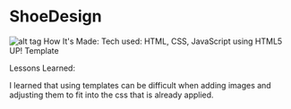 # ShoeDesign
![alt tag](https://i.imgur.com/jAEj1Cz.png)
How It's Made: Tech used: HTML, CSS, JavaScript using HTML5 UP! Template

Lessons Learned:

I learned that using templates can be difficult when adding images and adjusting them to fit into the css that is already applied.
